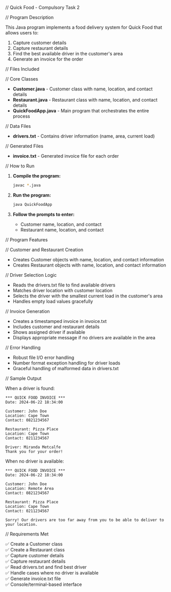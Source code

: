 // Quick Food - Compulsory Task 2

// Program Description

This Java program implements a food delivery system for Quick Food that allows users to:

1. Capture customer details
2. Capture restaurant details
3. Find the best available driver in the customer's area
4. Generate an invoice for the order

// Files Included

// Core Classes

- **Customer.java** - Customer class with name, location, and contact details
- **Restaurant.java** - Restaurant class with name, location, and contact details
- **QuickFoodApp.java** - Main program that orchestrates the entire process

// Data Files

- **drivers.txt** - Contains driver information (name, area, current load)

// Generated Files

- **invoice.txt** - Generated invoice file for each order

// How to Run

1. **Compile the program:**

   ```bash
   javac *.java
   ```

2. **Run the program:**

   ```bash
   java QuickFoodApp
   ```

3. **Follow the prompts to enter:**
   - Customer name, location, and contact
   - Restaurant name, location, and contact

// Program Features

// Customer and Restaurant Creation

- Creates Customer objects with name, location, and contact information
- Creates Restaurant objects with name, location, and contact information

// Driver Selection Logic

- Reads the drivers.txt file to find available drivers
- Matches driver location with customer location
- Selects the driver with the smallest current load in the customer's area
- Handles empty load values gracefully

// Invoice Generation

- Creates a timestamped invoice in invoice.txt
- Includes customer and restaurant details
- Shows assigned driver if available
- Displays appropriate message if no drivers are available in the area

// Error Handling

- Robust file I/O error handling
- Number format exception handling for driver loads
- Graceful handling of malformed data in drivers.txt

// Sample Output

When a driver is found:

```
*** QUICK FOOD INVOICE ***
Date: 2024-06-22 18:34:00

Customer: John Doe
Location: Cape Town
Contact: 0821234567

Restaurant: Pizza Place
Location: Cape Town
Contact: 0211234567

Driver: Miranda Metcalfe
Thank you for your order!
```

When no driver is available:

```
*** QUICK FOOD INVOICE ***
Date: 2024-06-22 18:34:00

Customer: John Doe
Location: Remote Area
Contact: 0821234567

Restaurant: Pizza Place
Location: Cape Town
Contact: 0211234567

Sorry! Our drivers are too far away from you to be able to deliver to your location.
```

// Requirements Met

✅ Create a Customer class  
✅ Create a Restaurant class  
✅ Capture customer details  
✅ Capture restaurant details  
✅ Read drivers.txt and find best driver  
✅ Handle cases where no driver is available  
✅ Generate invoice.txt file  
✅ Console/terminal-based interface
